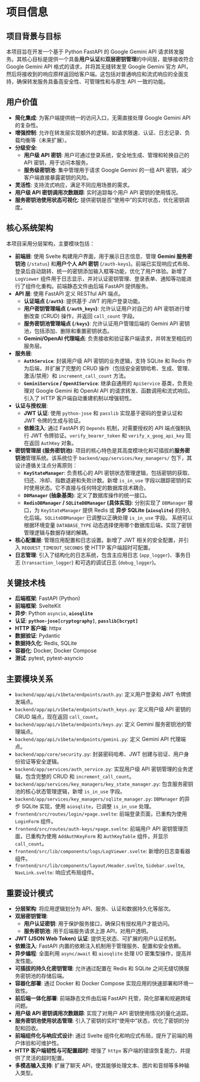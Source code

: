 # 项目信息

## 项目背景与目标

本项目旨在开发一个基于 Python FastAPI 的 Google Gemini API 请求转发服务。其核心目标是提供一个具备**用户认证**和**双层密钥管理**的中间层，能够接收符合 Google Gemini API 格式的请求，并将其无缝转发至 Google Gemini 官方 API，然后将接收到的响应原样返回给客户端。这包括对普通响应和流式响应的全面支持，确保转发服务具备高安全性、可管理性和与原生 API 一致的功能。

## 用户价值

- **简化集成**: 为客户端提供统一的访问入口，无需直接处理 Google Gemini API 的复杂性。
- **增强控制**: 允许在转发层实现额外的逻辑，如请求限速、认证、日志记录、负载均衡等（未来扩展）。
- **分级安全**:
  - **用户级 API 密钥**: 用户可通过登录系统，安全地生成、管理和轮换自己的 API 密钥，用于访问本服务。
  - **服务级密钥池**: 集中管理用于请求 Google Gemini 的一组 API 密钥，减少客户端直接暴露密钥的风险。
- **灵活性**: 支持流式响应，满足不同应用场景的需求。
- **用户级 API 密钥调用次数跟踪**: 实时追踪每个用户 API 密钥的使用情况。
- **服务密钥池使用状态可视化**: 提供密钥是否“使用中”的实时状态，优化密钥调度。

## 核心系统架构

本项目采用分层架构，主要模块包括：

- **前端层**: 使用 Svelte 构建用户界面，用于展示日志信息、管理 **Gemini 服务密钥池** (`/status`) 和**用户个人 API 密钥** (`/auth-keys`)。前端已实现响应式布局、登录后自动跳转、统一的密钥添加输入框等功能，优化了用户体验。新增了 `LogViewer` 组件用于日志显示，并对认证密钥管理、登录表单、通知等功能进行了组件化重构。前端静态文件由后端 FastAPI 提供服务。
- **API 层**: 使用 FastAPI 定义 RESTful API 端点。
  - **认证端点 (`/auth`)**: 提供基于 JWT 的用户登录功能。
  - **用户密钥管理端点 (`/auth_keys`)**: 允许认证用户对自己的 API 密钥进行增删改查 (CRUD) 操作，并返回 `call_count` 字段。
  - **服务密钥池管理端点 (`/keys`)**: 允许认证用户管理后端的 Gemini API 密钥池，包括添加、删除和重置密钥状态。
  - **Gemini/OpenAI 代理端点**: 负责接收和验证客户端请求，并转发至相应的服务层。
- **服务层**:
  - **`AuthService`**: 封装用户级 API 密钥的业务逻辑，支持 SQLite 和 Redis 作为后端，并扩展了完整的 CRUD 操作（包括安全密钥哈希、生成、管理、激活/禁用）和 `increment_call_count` 方法。
  - **`GeminiService` / `OpenAIService`**: 继承自通用的 `ApiService` 基类，负责处理对 Google Gemini 和 OpenAI API 的请求转发、函数调用和流式响应。引入了 HTTP 客户端自动重建机制以增强韧性。
- **认证与授权层**:
  - **JWT 认证**: 使用 `python-jose` 和 `passlib` 实现基于密码的登录认证和 JWT 令牌的生成与验证。
  - **依赖注入**: 通过 FastAPI 的 `Depends` 机制，对需要授权的 API 端点强制执行 JWT 令牌验证。`verify_bearer_token` 和 `verify_x_goog_api_key` 现在返回 `AuthKey` 对象。
- **密钥管理层 (服务密钥池)**: 项目的核心特色是其高度模块化和可插拔的**服务密钥池**管理系统。该系统位于 `backend/app/services/key_managers/` 包下，其设计遵循关注点分离原则：
  - **`KeyStateManager`**: 负责核心的 API 密钥状态管理逻辑，包括密钥的获取、归还、冷却、指数退避和失败计数。新增 `is_in_use` 字段以跟踪密钥的实时使用状态。它不直接与任何特定的数据库技术耦合。
  - **`DBManager` (抽象基类)**: 定义了数据库操作的统一接口。
  - **`RedisDBManager` / `SQLiteDBManager` (具体实现)**: 分别实现了 `DBManager` 接口，为 `KeyStateManager` 提供 Redis 或 **异步 SQLite (`aiosqlite`)** 的持久化后端。`SQLiteDBManager` 已调整以正确处理 `is_in_use` 字段。
    系统可以根据环境变量 `DATABASE_TYPE` 动态选择使用哪个数据库后端，实现了密钥管理逻辑与数据存储的解耦。
- **核心配置层**: 管理应用配置和日志设置。新增了 JWT 相关的安全配置，并引入 `REQUEST_TIMEOUT_SECONDS` 使 HTTP 客户端超时可配置。
- **日志管理**: 引入了结构化的日志系统，包含主应用日志 (`app_logger`)、事务日志 (`transaction_logger`) 和可选的调试日志 (`debug_logger`)。

## 关键技术栈

- **后端框架**: FastAPI (Python)
- **前端框架**: SvelteKit
- **异步**: Python `asyncio`, **`aiosqlite`**
- **认证**: **`python-jose[cryptography]`**, **`passlib[bcrypt]`**
- **HTTP 客户端**: httpx
- **数据验证**: Pydantic
- **数据持久化**: Redis, SQLite
- **容器化**: Docker, Docker Compose
- **测试**: pytest, pytest-asyncio

## 主要模块关系

- `backend/app/api/v1beta/endpoints/auth.py`: 定义用户登录和 JWT 令牌颁发端点。
- `backend/app/api/v1beta/endpoints/auth_keys.py`: 定义用户级 API 密钥的 CRUD 端点，现在返回 `call_count`。
- `backend/app/api/v1beta/endpoints/keys.py`: 定义 Gemini 服务密钥池的管理端点。
- `backend/app/api/v1beta/endpoints/gemini.py`: 定义 Gemini API 代理端点。
- `backend/app/core/security.py`: 封装密码哈希、JWT 创建与验证、用户身份验证等安全逻辑。
- `backend/app/services/auth_service.py`: 实现用户级 API 密钥管理的业务逻辑，包含完整的 CRUD 和 `increment_call_count`。
- `backend/app/services/key_managers/key_state_manager.py`: 包含服务密钥池的核心状态管理逻辑，新增 `is_in_use` 字段。
- `backend/app/services/key_managers/sqlite_manager.py`: `DBManager` 的异步 SQLite 实现，使用 `aiosqlite`，已调整 `is_in_use` 处理。
- `frontend/src/routes/login/+page.svelte`: 前端登录页面，已重构为使用 `LoginForm` 组件。
- `frontend/src/routes/auth-keys/+page.svelte`: 前端用户 API 密钥管理页面，已重构为使用 `AddAuthKeyForm` 和 `AuthKeyTable` 组件，并显示 `call_count`。
- `frontend/src/lib/components/logs/LogViewer.svelte`: 新增的日志查看器组件。
- `frontend/src/lib/components/layout/Header.svelte`, `Sidebar.svelte`, `NavLink.svelte`: 响应式布局组件。

## 重要设计模式

- **分层架构**: 将应用逻辑划分为 API、服务、认证和数据持久化等层次。
- **双层密钥管理**:
  - **用户认证密钥**: 用于保护服务接口，确保只有授权用户才能访问。
  - **服务密钥池**: 用于后端服务请求上游 API，对用户透明。
- **JWT (JSON Web Token) 认证**: 提供无状态、可扩展的用户认证机制。
- **依赖注入**: FastAPI 内置的依赖注入机制用于管理服务、配置和安全依赖。
- **异步编程**: 全面利用 `async/await` 和 `aiosqlite` 处理 I/O 密集型操作，提高并发性能。
- **可插拔的持久化密钥管理**: 允许通过配置在 Redis 和 SQLite 之间无缝切换服务密钥池的存储后端。
- **容器化部署**: 通过 Docker 和 Docker Compose 实现应用的快速部署和环境一致性。
- **前后端一体化部署**: 前端静态文件由后端 FastAPI 托管，简化部署和规避跨域问题。
- **用户级 API 密钥调用次数跟踪**: 实现了对用户 API 密钥使用情况的量化追踪。
- **服务密钥池使用状态管理**: 引入了密钥的实时“使用中”状态，优化了密钥的分配和回收。
- **前端组件化与响应式设计**: 通过 Svelte 组件化和响应式布局，提升了前端的用户体验和可维护性。
- **HTTP 客户端韧性与可配置超时**: 增强了 `httpx` 客户端的错误恢复能力，并提供了灵活的超时配置。
- **多模态输入支持**: 扩展了聊天 API，使其能够处理文本、图片和音频等多种输入类型。
